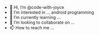 - 👋 Hi, I’m @code-with-joyce
- 👀 I’m interested in ... android programming
- 🌱 I’m currently learning ...
- 💞️ I’m looking to collaborate on ...
- 📫 How to reach me ...

<!---
code-with-joyce/code-with-joyce is a ✨ special ✨ repository because its `README.md` (this file) appears on your GitHub profile.
You can click the Preview link to take a look at your changes.
--->
